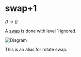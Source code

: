 # swap+1

  *() → ()*

  A [swap](swap) is done with level 1 ignored.

  ![Diagram](/prog/stack/diagrams/swap+1.png)

  This is an alias for rotate swap.
